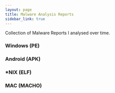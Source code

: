 ```yaml
---
layout: page
title: Malware Analysis Reports 
sidebar_link: true
---
```


<div class="message">
Collection of Malware Reports I analysed over time.
</div>



### Windows (PE)


### Android (APK)


### *NIX (ELF)



### MAC (MACHO)